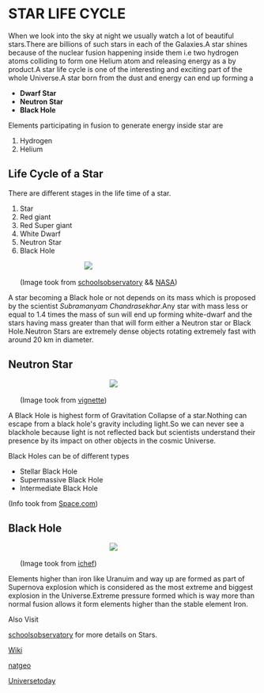 # STAR LIFE CYCLE
When we look into the sky at night we usually watch a lot of beautiful stars.There are billions of such stars in each of the Galaxies.A star shines because of the nuclear fusion happening inside them i.e two hydrogen atoms colliding to form one Helium atom and releasing energy as a by product.A star life cycle is one of the interesting and exciting part of the whole Universe.A star born from the dust and energy can end up forming a

- **Dwarf Star**
- **Neutron Star**
- **Black Hole**

Elements participating in fusion to generate energy inside star are
1. Hydrogen
1. Helium

## Life Cycle of a Star
There are different stages in the life time of a star.
1. Star
1. Red giant
1. Red Super giant
1. White Dwarf
1. Neutron Star
1. Black Hole


&nbsp;&nbsp;&nbsp;&nbsp;&nbsp;&nbsp;&nbsp;&nbsp;&nbsp;&nbsp;&nbsp;&nbsp;&nbsp;&nbsp;&nbsp;&nbsp;&nbsp;&nbsp;&nbsp;&nbsp;&nbsp;&nbsp;&nbsp;&nbsp;&nbsp;&nbsp;&nbsp;&nbsp;&nbsp;&nbsp;&nbsp;&nbsp;&nbsp;&nbsp;&nbsp;&nbsp;&nbsp;&nbsp;&nbsp;![](https://www.schoolsobservatory.org/sites/default/files/astro/starcycle.jpg)

&nbsp;&nbsp;&nbsp;&nbsp;&nbsp;&nbsp;(Image took from [schoolsobservatory](https://www.schoolsobservatory.org/learn/astro/stars/cycle) && [NASA](https://www.nasa.gov/))

A star becoming a Black hole or not depends on its mass which is proposed by the scientist *Subramanyam Chandrasekhar*.Any star with mass less or equal to 1.4 times the mass of sun will end up forming white-dwarf and the stars having mass greater than that will form either a Neutron star or Black Hole.Neutron Stars are extremely dense objects rotating extremely fast with around 20 km in diameter.

## Neutron Star                                                                                

&nbsp;&nbsp;&nbsp;&nbsp;&nbsp;&nbsp;&nbsp;&nbsp;&nbsp;&nbsp;&nbsp;&nbsp;&nbsp;&nbsp;&nbsp;&nbsp;&nbsp;&nbsp;&nbsp;&nbsp;&nbsp;&nbsp;&nbsp;&nbsp;&nbsp;&nbsp;&nbsp;&nbsp;&nbsp;&nbsp;&nbsp;&nbsp;&nbsp;&nbsp;&nbsp;&nbsp;&nbsp;&nbsp;&nbsp;&nbsp;&nbsp;&nbsp;&nbsp;&nbsp;&nbsp;&nbsp;&nbsp;&nbsp;&nbsp;&nbsp;&nbsp;&nbsp;![](https://vignette.wikia.nocookie.net/terraforming/images/2/2c/Neutron_star.jpg/revision/latest/scale-to-width-down/340?cb=20150223110743) 

&nbsp;&nbsp;&nbsp;&nbsp;&nbsp;&nbsp;(Image took from [vignette](https://vignette.wikia.nocookie.net/terraforming/images/2/2c/Neutron_star.jpg/revision/latest/scale-to-width-down/340?cb=20150223110743))                    


A Black Hole is highest form of Gravitation Collapse of a star.Nothing can escape from a black hole's gravity including light.So we can never see a blackhole because light is not reflected back but scientists understand their presence by its impact on other objects in the cosmic Universe.

Black Holes can be of different types

- Stellar Black Hole
- Supermassive Black Hole
- Intermediate Black Hole

(Info took from [Space.com](https://www.space.com/15421-black-holes-facts-formation-discovery-sdcmp.html))

## Black Hole


&nbsp;&nbsp;&nbsp;&nbsp;&nbsp;&nbsp;&nbsp;&nbsp;&nbsp;&nbsp;&nbsp;&nbsp;&nbsp;&nbsp;&nbsp;&nbsp;&nbsp;&nbsp;&nbsp;&nbsp;&nbsp;&nbsp;&nbsp;&nbsp;&nbsp;&nbsp;&nbsp;&nbsp;&nbsp;&nbsp;&nbsp;&nbsp;&nbsp;&nbsp;&nbsp;&nbsp;&nbsp;&nbsp;&nbsp;&nbsp;&nbsp;&nbsp;&nbsp;&nbsp;&nbsp;&nbsp;&nbsp;&nbsp;&nbsp;&nbsp;&nbsp;&nbsp;![](https://ichef.bbci.co.uk/news/410/cpsprodpb/F8C9/production/_106398636_mediaitem106398635.jpg)
&nbsp;&nbsp;&nbsp;&nbsp;&nbsp;&nbsp;

&nbsp;&nbsp;&nbsp;&nbsp;&nbsp;&nbsp;(Image took from [ichef](https://ichef.bbci.co.uk/news/410/cpsprodpb/F8C9/production/_106398636_mediaitem106398635.jpg))

Elements higher than iron like Uranuim and way up are formed as part of Supernova explosion which is considered as the most extreme and biggest explosion in the Universe.Extreme pressure formed which is way more than normal fusion allows it form elements higher than the stable element Iron.
 
Also Visit 

[schoolsobservatory](https://www.schoolsobservatory.org/learn/astro/stars/cycle) for more details on Stars.

[Wiki](https://en.wikipedia.org/wiki/Black_hole)

[natgeo](https://www.nationalgeographic.com/science/space/universe/black-holes/)

[Universetoday](https://www.universetoday.com/24299/types-of-stars/)
